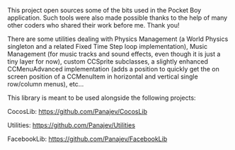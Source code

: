 This project open sources some of the bits used in the Pocket Boy application. Such tools were also made possible thanks to the help of many other coders who shared their work before me. Thank you!

There are some utilities dealing with Physics Management (a World Physics singleton and a related Fixed Time Step loop implementation), Music Management (for music tracks and sound effects, even though it is just a tiny layer for now), custom CCSprite subclasses, a slightly enhanced CCMenuAdvanced implementation (adds a position to quickly get the on screen position of a CCMenuItem in horizontal and vertical single row/column menus), etc...

This library is meant to be used alongside the following projects:

CocosLib: https://github.com/Panajev/CocosLib

Utilities: https://github.com/Panajev/Utilities

FacebookLib: https://github.com/Panajev/FacebookLib
